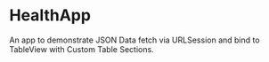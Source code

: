 # HealthApp
An app to demonstrate JSON Data fetch via URLSession and bind to TableView with Custom Table Sections. 
